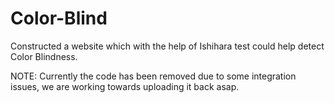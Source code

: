 # Color-Blind
Constructed a website which with the help of Ishihara test could help detect Color Blindness.


NOTE: Currently the code has been removed due to some integration issues, we are working towards uploading it back asap.

